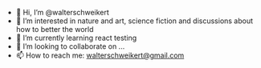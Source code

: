 - 👋 Hi, I’m @walterschweikert
- 👀 I’m interested in nature and art, science fiction and discussions about how to better the world
- 🌱 I’m currently learning react testing
- 💞️ I’m looking to collaborate on ...
- 📫 How to reach me: walterschweikert@gmail.com

<!---
walterschweikert/walterschweikert is a ✨ special ✨ repository because its `README.md` (this file) appears on your GitHub profile.
You can click the Preview link to take a look at your changes.
--->
